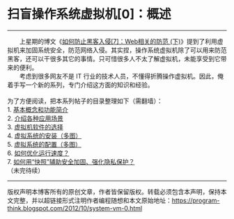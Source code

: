 # 扫盲操作系统虚拟机[0]：概述 

-----

<div class="post-body entry-content">
　　上星期的博文《<a href="../../2012/10/howto-prevent-hacker-attack-7.md">如何防止黑客入侵[7]：Web相关的防范 (下)</a>》提到了利用虚拟机来加固系统安全，防范网络入侵。其实捏，操作系统虚拟机除了可以用来防范黑客，还可以干很多其它的事情。只可惜很多人不太了解虚拟机，未能享受到它带来的便利。<br/>
　　考虑到很多网友不是 IT 行业的技术人员，不懂得折腾操作虚拟机。因此，俺着手写一个新的系列，专门介绍这方面的知识和经验。<a name="more"></a><br/>
<a name="index"> </a><br/>
为了方便阅读，把本系列帖子的目录整理如下（需翻墙）：<br/>
1. <a href="../../2012/10/system-vm-1.md">基本概念和功能简介</a><br/>
2. <a href="../../2012/11/system-vm-2.md">介绍各种应用场景</a><br/>
3. <a href="../../2012/11/system-vm-3.md">虚拟机软件的选择</a><br/>
4. <a href="../../2012/12/system-vm-4.md">虚拟系统的安装（多图）</a><br/>
5. <a href="../../2012/12/system-vm-5.md">虚拟系统的配置（多图）</a><br/>
6. <a href="../../2014/09/system-vm-6.md">如何优化运行速度？</a><br/>
7. <a href="../../2015/12/system-vm-7.md">如何用“快照”辅助安全加固、强化隐私保护？</a><br/>
（未完待续）<br/>
</div>


------------------------------------------------

版权声明本博客所有的原创文章，作者皆保留版权。转载必须包含本声明，保持本文完整，并以超链接形式注明作者编程随想和本文原始地址：https://program-think.blogspot.com/2012/10/system-vm-0.html
